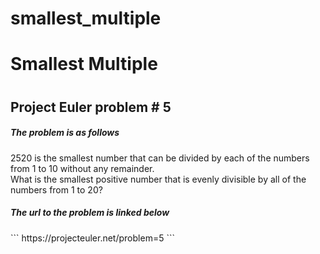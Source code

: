 smallest_multiple
=================

<h1>Smallest Multiple<h1>
<h2>Project Euler problem # 5</h2>

<h5>The problem is as follows</h5>
  <p> 2520 is the smallest number that can be divided by each of the numbers from 1 to 10 without any remainder.</br>
    What is the smallest positive number that is evenly divisible by all of the numbers from 1 to 20?
  </p>

<h5>The url to the problem is linked below</h5>
```
https://projecteuler.net/problem=5
```
